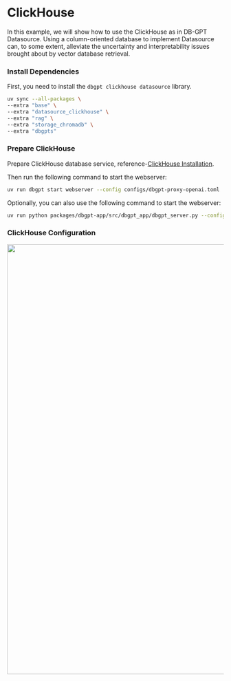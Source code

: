 # ClickHouse

In this example, we will show how to use the ClickHouse as in DB-GPT Datasource. Using a column-oriented database to implement Datasource can, to some extent, alleviate the uncertainty and interpretability issues brought about by vector database retrieval.

### Install Dependencies

First, you need to install the `dbgpt clickhouse datasource` library.

```bash
uv sync --all-packages \
--extra "base" \
--extra "datasource_clickhouse" \
--extra "rag" \
--extra "storage_chromadb" \
--extra "dbgpts"
```

### Prepare ClickHouse

Prepare ClickHouse database service, reference-[ClickHouse Installation](https://clickhouse.tech/docs/en/getting-started/install/).

Then run the following command to start the webserver:
```bash
uv run dbgpt start webserver --config configs/dbgpt-proxy-openai.toml
```

Optionally, you can also use the following command to start the webserver:
```bash
uv run python packages/dbgpt-app/src/dbgpt_app/dbgpt_server.py --config configs/dbgpt-proxy-openai.toml
```

### ClickHouse Configuration

<p align="left">
  <img src={'https://github.com/user-attachments/assets/b506dc5e-2930-49da-b0c0-5ca051cb6c3f'} width="1000px"/>
</p>


